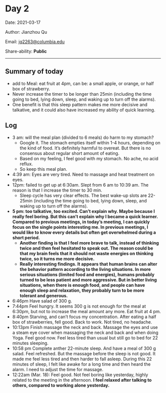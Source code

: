 # Day 2

Date: 2021-03-17

Author: Jianzhou Qu

Email: <jq2263@columbia.edu>

Share-ability: **Public**

---



## Summary of today

- add to Meal: eat fruit at 4pm, can be: a small apple, or orange, or half box of strawberry. 
- Never increase the timer to be longer than 25min (including the time going to bed, lying down, sleep, and waking up to turn off the alarms). 
- One benefit is that this sleep pattern makes me more decisive and talkative, and it could also have increased my ability of quick learning.

## Log

- 3 am: will the meal plan (divided to 6 meals) do harm to my stomach? 
    - Google it. The stomach empties itself within 1-4 hours, depending on the kind of food. It’s definitely harmful to overeat. But there is no consensus about regular short amount of eating. 
    - Based on my feeling, I feel good with my stomach. No ache, no acid reflux.
    - So keep this meal plan.
- 4:39 am: Eyes are very tired. Need to massage and heat treatment on eyes.
- 12pm: failed to get up at 6:30am. Slept from 6 am to 10:39 am. The reason is that I increase the timer to 30 min. 
    - Sleep cycle has very clear effects. The best wake-up slots are 22-25min (including the time going to bed, lying down, sleep, and waking up to turn off the alarms). 
- **5 pm: too talkative, too excited. Can’t explain why. Maybe because I really feel boring. But this can’t explain why I became a quick learner. Compared to previous meetings, in today’s meeting, I can quickly focus on the single points interesting me. In previous meetings, I would like to know every details but often get overwhelmed during a short period.** 
    - **Another finding is that I feel more brave to talk, instead of thinking twice and then feel hesitated to speak out. The reason could be that my brain feels that it should not waste energies on thinking twice, so it turns me more decisive.** 
    - **Really interesting findings. It appears that human brains can alter the behavior pattern according to the living situations. In more serious situations (limited food and energies), humans probably turned to be less patient and more aggressive. But in better living situations, when there is enough food, and people can have enough sleep and relaxation, they probably turn to be more tolerant and generous.** 
- 6:46pm Have salad of 300 g.
- 7:44pm Feel hungry. It seems 300 g is not enough for the meal at 6:30pm, but not to increase the meal amount any more. Eat fruit at 4 pm. 
- 8:40pm Starving, and can’t focus my concentration. After eating a half box of strawberries, fell good. Back to work. Not tired, no headache.
- 10:13pm Finish massage the neck and back. Massage the eyes and use a steam eye cover when massaging the neck and back and when doing Yoga. Feel good now. Feel less tired than usual but still go to bed for 22 minutes sleeping.
- 10:58 pm Complete anther 22-minute sleep. And have a meal of 300 g salad. Feel refreshed. But the massage before the sleep is not good. It made me feel less tired and then harder to fall asleep. During this 22 minutes of sleep, I felt like awake for a long time and then heard the alarm. I need to adjust the time for massage.
- 12:22am (Mar. 18): Feel good. Not feel boring like yesterday, highly related to the meeting in the afternoon. **I feel relaxed after talking to others, compared to working alone yesterday.** 














